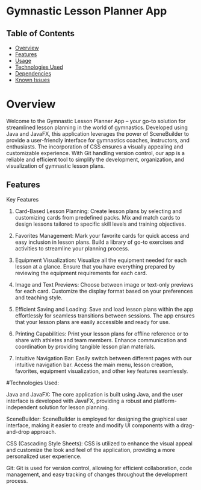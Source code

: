 # Gymnastic Lesson Planner App



## Table of Contents

- [Overview](#overview)
- [Features](#features)
- [Usage](#usage)
- [Technologies Used](#technologies-used)
- [Dependencies](#dependencies)
- [Known Issues](#known-issues)

# Overview

Welcome to the Gymnastic Lesson Planner App – your go-to solution for streamlined lesson planning in the world of gymnastics. Developed using Java and JavaFX, this application leverages the power of SceneBuilder to provide a user-friendly interface for gymnastics coaches, instructors, and enthusiasts. The incorporation of CSS ensures a visually appealing and customizable experience. With Git handling version control, our app is a reliable and efficient tool to simplify the development, organization, and visualization of gymnastic lesson plans.

## Features

Key Features
1. Card-Based Lesson Planning:
Create lesson plans by selecting and customizing cards from predefined packs.
Mix and match cards to design lessons tailored to specific skill levels and training objectives.

2. Favorites Management:
Mark your favorite cards for quick access and easy inclusion in lesson plans.
Build a library of go-to exercises and activities to streamline your planning process.

3. Equipment Visualization:
Visualize all the equipment needed for each lesson at a glance.
Ensure that you have everything prepared by reviewing the equipment requirements for each card.

4. Image and Text Previews:
Choose between image or text-only previews for each card.
Customize the display format based on your preferences and teaching style.

5. Efficient Saving and Loading:
Save and load lesson plans within the app effortlessly for seamless transitions between sessions.
The app ensures that your lesson plans are easily accessible and ready for use.

6. Printing Capabilities:
Print your lesson plans for offline reference or to share with athletes and team members.
Enhance communication and coordination by providing tangible lesson plan materials.

7. Intuitive Navigation Bar:
Easily switch between different pages with our intuitive navigation bar.
Access the main menu, lesson creation, favorites, equipment visualization, and other key features seamlessly.

#Technologies Used: 

Java and JavaFX:
The core application is built using Java, and the user interface is developed with JavaFX, providing a robust and platform-independent solution for lesson planning.

SceneBuilder:
SceneBuilder is employed for designing the graphical user interface, making it easier to create and modify UI components with a drag-and-drop approach.

CSS (Cascading Style Sheets):
CSS is utilized to enhance the visual appeal and customize the look and feel of the application, providing a more personalized user experience.

Git:
Git is used for version control, allowing for efficient collaboration, code management, and easy tracking of changes throughout the development process.
